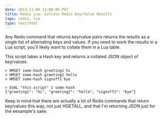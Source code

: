 ```yaml
---
date: 2013-11-08 12:00:00 PST
title: Redis Lua: Collate Redis Key/Value Results
tags: redis, lua
type: text/html
---
```


Any Redis command that returns key/value pairs returns the results as a single list of alternating keys and values.
If you need to work the results in a Lua script, you'll likely want to collate them in a Lua table.

This script takes a Hash key and returns a collated JSON object of key/values.

<script src="https://gist.github.com/fritzy/7376653.js"></script>


    > HMSET some-hash greeting1 hi
    > HMSET some-hash greeting2 hello
    > HMSET some-hash signoff1 bye

    > EVAL "this script" 1 some-hash
    {"greeting1": "hi", "greeting2": "hello", "signoff1": "bye"}


Keep in mind that there are actually a lot of Redis commands that return key/values this way, not just HGETALL, and that I'm returning JSON just for the eexample's sake.

